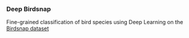 ### Deep Birdsnap

Fine-grained classification of bird species using Deep Learning on the [Birdsnap dataset](http://birdsnap.com/)

